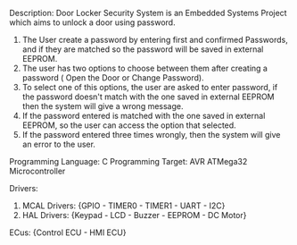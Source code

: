 Description:
Door Locker Security System is an Embedded Systems Project which aims to unlock a door using password.

1. The User create a password by entering first and confirmed Passwords, and if they are matched so the password will be saved in external EEPROM. 
2. The user has two options to choose between them after creating a password ( Open the Door or Change Password).
3. To select one of this options, the user are asked to enter password, if the password doesn't match with the one saved in external EEPROM then the system will give a wrong message. 
4. If the password entered is matched with the one saved in external EEPROM, so the user can access the option that selected.  
5. If the password entered three times wrongly, then the system will give an error to the user.

Programming Language: C Programming 
Target: AVR ATMega32 Microcontroller

Drivers: 
1. MCAL Drivers: 
{GPIO - TIMER0 - TIMER1 - UART - I2C}
2. HAL Drivers:
{Keypad - LCD - Buzzer - EEPROM - DC Motor}

ECus: {Control ECU - HMI ECU} 
